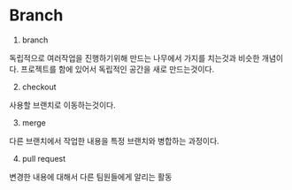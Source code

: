 # Branch

1. branch

독립적으로 여러작업을 진행하기위해 만드는 나무에서 가지를 치는것과 비슷한 개념이다. 프로젝트를 함에 있어서 독립적인 공간을 새로 만드는것이다.

2. checkout

사용할 브랜치로 이동하는것이다. 

3. merge

다른 브랜치에서 작업한 내용을 특정 브랜치와 병합하는 과정이다. 

4. pull request

변경한 내용에 대해서 다른 팀원들에게 알리는 활동

